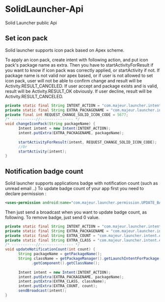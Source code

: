 # SolidLauncher-Api
Solid Launcher public Api

## Set icon pack
Solid launcher supports icon pack based on Apex scheme.

To apply an icon pack, create intent with following action, and put icon pack's package name as extra.
Then you have to startActivityForResult if you want to know if icon pack was correctly applied, or startActivity if not.
If package name is not valid nor apex based, or if user is not allowed to set icon pack, user will not be able to confirm change and result will be Activity.RESULT_CANCELED.
If user accept and package exists and is valid, result will be Activity.RESULT_OK obviously.
If user decline, result will be Activity.RESULT_CANCELED.
```java
private static final String INTENT_ACTION = "com.majeur.launcher.intent.action.CHANGE_ICON_PACK";
private static final String EXTRA_PACKAGENAME = "com.majeur.launcher.intent.extra.ICON_PACK_PACKAGE";
private final int REQUEST_CHANGE_SOLID_ICON_CODE = 5677;
/* -----------//--------------- */
void changeIconPack(String packageName) {
      Intent intent = new Intent(INTENT_ACTION);
      intent.putExtra(EXTRA_PACKAGENAME, packageName);
      
      startActivityForResult(intent, REQUEST_CHANGE_SOLID_ICON_CODE);
      //Or
      startActivity(intent);
}
```

## Notification badge count
Solid launcher supports applications badge with notification count (such as unread email ..)
To update badge count of your app first you need to declare permission :
```xml
<uses-permission android:name="com.majeur.launcher.permission.UPDATE_BADGE" />
```

Then just send a broadcast when you want to update badge count, as following.
To remove badge, just send 0 value.
```java
private static final String INTENT_ACTION = "com.majeur.launcher.intent.action.UPDATE_BADGE";
private static final String EXTRA_PACKAGENAME = "com.majeur.launcher.intent.extra.BADGE_PACKAGE";
private static final String EXTRA_COUNT = "com.majeur.launcher.intent.extra.BADGE_COUNT";
private static final String EXTRA_CLASS = "com.majeur.launcher.intent.extra.BADGE_CLASS";
/* -----------//--------------- */
void updateNotificationCount(int count) {
      String packageName = getPackageName();
      String className = getPackageManager().getLaunchIntentForPackage(packageName)
            .getComponent().getClassName();
      
      Intent intent = new Intent(INTENT_ACTION);
      intent.putExtra(EXTRA_PACKAGENAME, packageName);
      intent.putExtra(EXTRA_CLASS, className);
      intent.putExtra(EXTRA_COUNT, count);
      sendBroadcast(intent);
}
```

